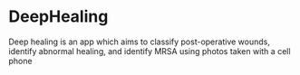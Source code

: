 # DeepHealing
Deep healing is an app which aims to classify post-operative wounds, identify abnormal healing, and identify MRSA using photos taken with a cell phone  

